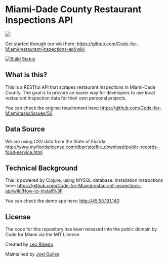 # Miami-Dade County Restaurant Inspections API

![](https://img.shields.io/badge/status-active-green.svg)

Get started through our wiki here: https://github.com/Code-for-Miami/restaurant-inspections-api/wiki

[![Build Status](https://travis-ci.org/Code-for-Miami/restaurant-inspections-api.svg?branch=master)](https://travis-ci.org/Code-for-Miami/restaurant-inspections-api)

## What is this?

This is a RESTful API that scrapes restaurant inspections in Miami-Dade County. The goal is to provide an easier way for developers to use local restaurant inspection data for their own personal projects.

You can check the original requirement here: https://github.com/Code-for-Miami/tasks/issues/50

## Data Source

We are using CSV data from the State of Florida: http://www.myfloridalicense.com/dbpr/sto/file_download/public-records-food-service.html

## Technical Background

This is powered by Clojure, using MYSQL database. Installation instructions here: https://github.com/Code-for-Miami/restaurant-inspections-api/wiki/How-to-Install%3F

You can check the demo app here: http://45.55.191.140

## License

The code for this repository has been released into the public domain by Code for Miami via the MIT License.

Created by [Leo Ribeiro](https://github.com/leordev)

Maintained by [Joel Quiles](https://github.com/teh0xqb)
